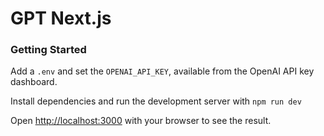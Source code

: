 # GPT Next.js

### Getting Started

Add a `.env` and set the `OPENAI_API_KEY`, available from the OpenAI API key dashboard.

Install dependencies and run the development server with `npm run dev`

Open [http://localhost:3000](http://localhost:3000) with your browser to see the result.
